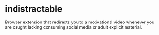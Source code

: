 # indistractable
Browser extension that redirects you to a motivational video whenever you are caught lacking consuming social media or adult explicit material.
